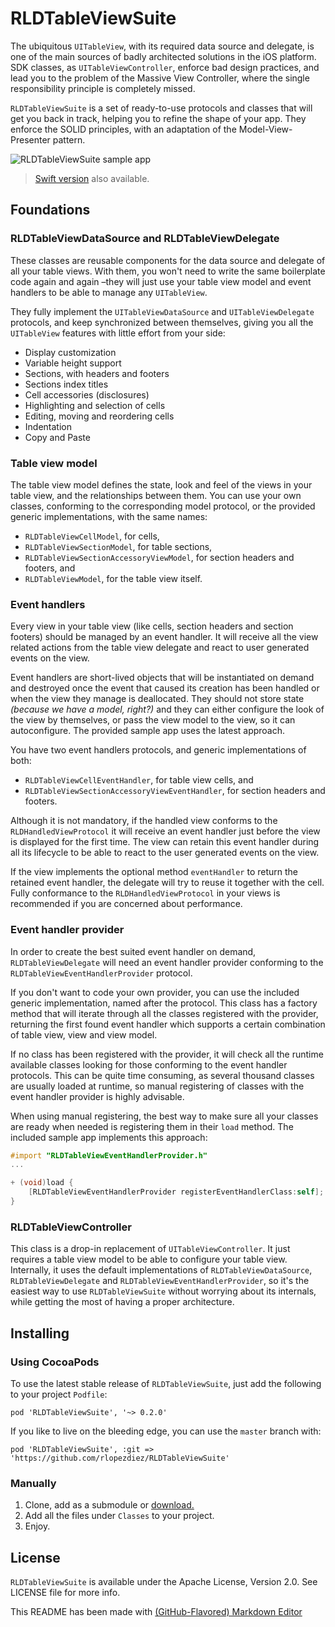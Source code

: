 # RLDTableViewSuite

The ubiquitous `UITableView`, with its required data source and delegate, is one of the main sources of badly architected solutions in the iOS platform. SDK classes, as `UITableViewController`, enforce bad design practices, and lead you to the problem of the Massive View Controller, where the single responsibility principle is completely missed.

`RLDTableViewSuite` is a set of ready-to-use protocols and classes that will get you back in track, helping you to refine the shape of your app. They enforce the SOLID principles, with an adaptation of the Model-View-Presenter pattern.

![RLDTableViewSuite sample app](https://raw.githubusercontent.com/rlopezdiez/RLDTableViewSuite/master/README.jpg)

> [Swift version](https://github.com/rlopezdiez/RLDTableViewSwift) also available.

## Foundations

### RLDTableViewDataSource and RLDTableViewDelegate

These classes are reusable components for the data source and delegate of all your table views. With them, you won't need to write the same boilerplate code again and again –they will just use your table view model and event handlers to be able to manage any `UITableView`. 

They fully implement the `UITableViewDataSource` and `UITableViewDelegate` protocols, and keep synchronized between themselves, giving you all the `UITableView` features with little effort from your side:
- Display customization
- Variable height support
- Sections, with headers and footers
- Sections index titles
- Cell accessories (disclosures)
- Highlighting and selection of cells
- Editing, moving and reordering cells
- Indentation
- Copy and Paste


### Table view model

The table view model defines the state, look and feel of the views in your table view, and the relationships between them. You can use your own classes, conforming to the corresponding model protocol, or the provided generic implementations, with the same names:

- `RLDTableViewCellModel`, for cells,
- `RLDTableViewSectionModel`, for table sections,
- `RLDTableViewSectionAccessoryViewModel`, for section headers and footers, and
- `RLDTableViewModel`, for the table view itself.

### Event handlers

Every view in your table view (like cells, section headers and section footers) should be managed by an event handler. It will receive all the view related actions from the table view delegate and react to user generated events on the view. 

Event handlers are short-lived objects that will be instantiated on demand and destroyed once the event that caused its creation has been handled or when the view they manage is deallocated. They should not store state *(because we have a model, right?)* and they can either configure the look of the view by themselves, or pass the view model to the view, so it can autoconfigure. The provided sample app uses the latest approach.

You have two event handlers protocols, and generic implementations of both:
- `RLDTableViewCellEventHandler`, for table view cells, and
- `RLDTableViewSectionAccessoryViewEventHandler`, for section headers and footers.

Although it is not mandatory, if the handled view conforms to the `RLDHandledViewProtocol` it will receive an event handler just before the view is displayed for the first time. The view can retain this event handler during all its lifecycle to be able to react to the user generated events on the view. 

If the view implements the optional method `eventHandler` to return the retained event handler, the delegate will try to reuse it together with the cell. Fully conformance to the `RLDHandledViewProtocol` in your views is recommended if you are concerned about performance.

### Event handler provider

In order to create the best suited event handler on demand, `RLDTableViewDelegate` will need an event handler provider conforming to the `RLDTableViewEventHandlerProvider` protocol. 

If you don't want to code your own provider, you can use the included generic implementation, named after the protocol. This class has a factory method that will iterate through all the classes registered with the provider, returning the first found event handler which supports a certain combination of table view, view and view model.

If no class has been registered with the provider, it will check all the runtime available classes looking for those conforming to the event handler protocols. This can be quite time consuming, as several thousand classes are usually loaded at runtime, so manual registering of classes with the event handler provider is highly advisable.

When using manual registering, the best way to make sure all your classes are ready when needed is registering them in their `load` method. The included sample app implements this approach:

```objectivec
#import "RLDTableViewEventHandlerProvider.h"
...

+ (void)load {
    [RLDTableViewEventHandlerProvider registerEventHandlerClass:self];
}
```

### RLDTableViewController 

This class is a drop-in replacement of `UITableViewController`. It just requires a table view model to be able to configure your table view. Internally, it uses the default implementations of `RLDTableViewDataSource`, `RLDTableViewDelegate` and `RLDTableViewEventHandlerProvider`, so it's the easiest way to use `RLDTableViewSuite` without worrying about its internals, while getting the most of having a proper architecture.

## Installing

### Using CocoaPods

To use the latest stable release of `RLDTableViewSuite`, just add the following to your project `Podfile`:

```
pod 'RLDTableViewSuite', '~> 0.2.0' 
```

If you like to live on the bleeding edge, you can use the `master` branch with:

```
pod 'RLDTableViewSuite', :git => 'https://github.com/rlopezdiez/RLDTableViewSuite'
```

### Manually

1. Clone, add as a submodule or [download.](https://github.com/rlopezdiez/RLDTableViewSuite/zipball/master)
2. Add all the files under `Classes` to your project.
3. Enjoy.

## License

`RLDTableViewSuite` is available under the Apache License, Version 2.0. See LICENSE file for more info.

This README has been made with [(GitHub-Flavored) Markdown Editor](http://jbt.github.io/markdown-editor)